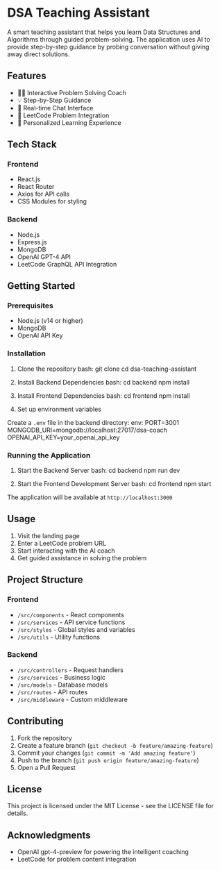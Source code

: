 # DSA Teaching Assistant

A smart teaching assistant that helps you learn Data Structures and Algorithms through guided problem-solving. The application uses AI to provide step-by-step guidance by probing conversation without giving away direct solutions.

## Features

- 🧑‍🏫 Interactive Problem Solving Coach
- 💡 Step-by-Step Guidance
- 🔄 Real-time Chat Interface
- 📝 LeetCode Problem Integration
- 🎯 Personalized Learning Experience

## Tech Stack

### Frontend
- React.js
- React Router
- Axios for API calls
- CSS Modules for styling

### Backend
- Node.js
- Express.js
- MongoDB
- OpenAI GPT-4 API
- LeetCode GraphQL API Integration

## Getting Started

### Prerequisites
- Node.js (v14 or higher)
- MongoDB
- OpenAI API Key

### Installation

1. Clone the repository
bash:
git clone <repository-url>
cd dsa-teaching-assistant


2. Install Backend Dependencies
bash:
cd backend
npm install

3. Install Frontend Dependencies
bash:
cd frontend
npm install


4. Set up environment variables

Create a `.env` file in the backend directory:
env:
PORT=3001
MONGODB_URI=mongodb://localhost:27017/dsa-coach
OPENAI_API_KEY=your_openai_api_key

### Running the Application

1. Start the Backend Server
bash:
cd backend
npm run dev

2. Start the Frontend Development Server
bash:
cd frontend
npm start

The application will be available at `http://localhost:3000`

## Usage

1. Visit the landing page
2. Enter a LeetCode problem URL
3. Start interacting with the AI coach
4. Get guided assistance in solving the problem

## Project Structure

### Frontend
- `/src/components` - React components
- `/src/services` - API service functions
- `/src/styles` - Global styles and variables
- `/src/utils` - Utility functions

### Backend
- `/src/controllers` - Request handlers
- `/src/services` - Business logic
- `/src/models` - Database models
- `/src/routes` - API routes
- `/src/middleware` - Custom middleware

## Contributing

1. Fork the repository
2. Create a feature branch (`git checkout -b feature/amazing-feature`)
3. Commit your changes (`git commit -m 'Add amazing feature'`)
4. Push to the branch (`git push origin feature/amazing-feature`)
5. Open a Pull Request

## License

This project is licensed under the MIT License - see the LICENSE file for details.

## Acknowledgments

- OpenAI gpt-4-preview for powering the intelligent coaching
- LeetCode for problem content integration